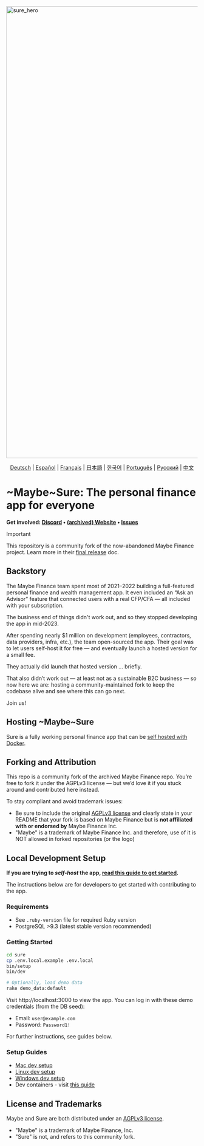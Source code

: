 
<img width="1190" alt="sure_hero" src="https://github.com/user-attachments/assets/959f6e9f-2d8a-4f8c-893e-cd3e6eeb4ff2" />

<p align="center">
  <!-- Keep these links. Translations will automatically update with the README. -->
  <a href="https://readme-i18n.com/de/we-promise/sure">Deutsch</a> | 
  <a href="https://readme-i18n.com/es/we-promise/sure">Español</a> | 
  <a href="https://readme-i18n.com/fr/we-promise/sure">Français</a> | 
  <a href="https://readme-i18n.com/ja/we-promise/sure">日本語</a> | 
  <a href="https://readme-i18n.com/ko/we-promise/sure">한국어</a> | 
  <a href="https://readme-i18n.com/pt/we-promise/sure">Português</a> | 
  <a href="https://readme-i18n.com/ru/we-promise/sure">Русский</a> | 
  <a href="https://readme-i18n.com/zh/we-promise/sure">中文</a>
</p>

# ~Maybe~Sure: The personal finance app for everyone

<b>Get
involved: [Discord](https://discord.gg/36ZGBsxYEK) • [(archived) Website](https://web.archive.org/web/20250715182050/https://maybefinance.com/) • [Issues](https://github.com/we-promise/sure/issues)</b>

> [!IMPORTANT]
> This repository is a community fork of the now-abandoned Maybe Finance project. 
> Learn more in their [final release](https://github.com/maybe-finance/maybe/releases/tag/v0.6.0) doc.

## Backstory

The Maybe Finance team spent most of 2021–2022 building a full-featured personal finance and wealth management app. It even included an “Ask an Advisor” feature that connected users with a real CFP/CFA — all included with your subscription.

The business end of things didn't work out, and so they stopped developing the app in mid-2023.

After spending nearly $1 million on development (employees, contractors, data providers, infra, etc.), the team open-sourced the app. Their goal was to let users self-host it for free — and eventually launch a hosted version for a small fee.

They actually did launch that hosted version … briefly.

That also didn’t work out — at least not as a sustainable B2C business — so now here we are: hosting a community-maintained fork to keep the codebase alive and see where this can go next.

Join us!

## Hosting ~Maybe~Sure

Sure is a fully working personal finance app that can be [self hosted with Docker](docs/hosting/docker.md).

## Forking and Attribution

This repo is a community fork of the archived Maybe Finance repo.
You’re free to fork it under the AGPLv3 license — but we’d love it if you stuck around and contributed here instead.

To stay compliant and avoid trademark issues:

- Be sure to include the original [AGPLv3 license](https://github.com/maybe-finance/maybe/blob/main/LICENSE) and clearly state in your README that your fork is based on Maybe Finance but is **not affiliated with or endorsed by** Maybe Finance Inc.
- "Maybe" is a trademark of Maybe Finance Inc. and therefore, use of it is NOT allowed in forked repositories (or the logo)

## Local Development Setup

**If you are trying to _self-host_ the app, [read this guide to get started](docs/hosting/docker.md).**

The instructions below are for developers to get started with contributing to the app.

### Requirements

- See `.ruby-version` file for required Ruby version
- PostgreSQL >9.3 (latest stable version recommended)

### Getting Started
```sh
cd sure
cp .env.local.example .env.local
bin/setup
bin/dev

# Optionally, load demo data
rake demo_data:default
```

Visit http://localhost:3000 to view the app. You can log in with these demo credentials (from the DB seed):

- Email: `user@example.com`
- Password: `Password1!`

For further instructions, see guides below.

### Setup Guides

- [Mac dev setup](https://github.com/we-promise/sure/wiki/Mac-Dev-Setup-Guide)
- [Linux dev setup](https://github.com/we-promise/sure/wiki/Linux-Dev-Setup-Guide)
- [Windows dev setup](https://github.com/we-promise/sure/wiki/Windows-Dev-Setup-Guide)
- Dev containers - visit [this guide](https://code.visualstudio.com/docs/devcontainers/containers)

## License and Trademarks

Maybe and Sure are both distributed under
an [AGPLv3 license](https://github.com/we-promise/sure/blob/main/LICENSE).
- "Maybe" is a trademark of Maybe Finance, Inc.
- "Sure" is not, and refers to this community fork.
